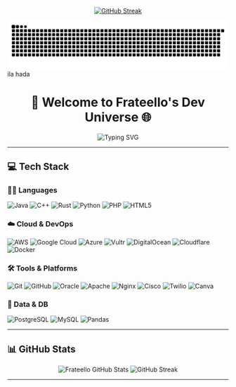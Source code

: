</p>
<p align="center">
  <a href="https://git.io/streak-stats"><img src="https://streak-stats.demolab.com?user=dpangestuw&theme=github-green-purple&hide_border=true&border_radius=5&date_format=j%20M%5B%20Y%5D" alt="GitHub Streak" /></a>
</p>
<picture align="center">
  <source media="(prefers-color-scheme: dark)" srcset="https://raw.githubusercontent.com/dpangestuw/dpangestuw/output/github-contribution-grid-snake-dark.svg">
  <source media="(prefers-color-scheme: light)" srcset="https://raw.githubusercontent.com/dpangestuw/dpangestuw/output/github-contribution-grid-snake.svg">
  <img alt="github contribution grid snake animation" src="https://raw.githubusercontent.com/dpangestuw/dpangestuw/output/github-contribution-grid-snake.svg">
</picture>   ila hada <h1 align="center">🚀 Welcome to Frateello's Dev Universe 🌐</h1>

<p align="center">
  <img src="https://readme-typing-svg.demolab.com?font=Fira+Code&weight=500&size=22&pause=1000&center=true&vCenter=true&width=435&lines=Full-Stack+Developer;Cloud+and+Infrastructure+Enthusiast;Code.+Deploy.+Secure.+Repeat." alt="Typing SVG" />
</p>

---

## 💻 Tech Stack

### 👨‍💻 Languages
![Java](https://img.shields.io/badge/Java-%23ED8B00.svg?style=for-the-badge&logo=openjdk&logoColor=white)
![C++](https://img.shields.io/badge/C++-%2300599C.svg?style=for-the-badge&logo=c%2B%2B&logoColor=white)
![Rust](https://img.shields.io/badge/Rust-%23000000.svg?style=for-the-badge&logo=rust&logoColor=white)
![Python](https://img.shields.io/badge/Python-3670A0?style=for-the-badge&logo=python&logoColor=ffdd54)
![PHP](https://img.shields.io/badge/PHP-%23777BB4.svg?style=for-the-badge&logo=php&logoColor=white)
![HTML5](https://img.shields.io/badge/HTML5-%23E34F26.svg?style=for-the-badge&logo=html5&logoColor=white)

### ☁️ Cloud & DevOps
![AWS](https://img.shields.io/badge/AWS-%23FF9900.svg?style=for-the-badge&logo=amazonaws&logoColor=white)
![Google Cloud](https://img.shields.io/badge/Google%20Cloud-%234285F4.svg?style=for-the-badge&logo=googlecloud&logoColor=white)
![Azure](https://img.shields.io/badge/Azure-%230072C6.svg?style=for-the-badge&logo=microsoftazure&logoColor=white)
![Vultr](https://img.shields.io/badge/Vultr-007BFC.svg?style=for-the-badge&logo=vultr)
![DigitalOcean](https://img.shields.io/badge/DigitalOcean-%230167ff.svg?style=for-the-badge&logo=digitalocean&logoColor=white)
![Cloudflare](https://img.shields.io/badge/Cloudflare-F38020?style=for-the-badge&logo=Cloudflare&logoColor=white)
![Docker](https://img.shields.io/badge/Docker-%230db7ed.svg?style=for-the-badge&logo=docker&logoColor=white)

### 🛠️ Tools & Platforms
![Git](https://img.shields.io/badge/Git-%23F05033.svg?style=for-the-badge&logo=git&logoColor=white)
![GitHub](https://img.shields.io/badge/GitHub-%23121011.svg?style=for-the-badge&logo=github&logoColor=white)
![Oracle](https://img.shields.io/badge/Oracle-F80000?style=for-the-badge&logo=oracle&logoColor=white)
![Apache](https://img.shields.io/badge/Apache-%23D42029.svg?style=for-the-badge&logo=apache&logoColor=white)
![Nginx](https://img.shields.io/badge/Nginx-%23009639.svg?style=for-the-badge&logo=nginx&logoColor=white)
![Cisco](https://img.shields.io/badge/Cisco-%23049fd9.svg?style=for-the-badge&logo=cisco&logoColor=black)
![Twilio](https://img.shields.io/badge/Twilio-F22F46?style=for-the-badge&logo=Twilio&logoColor=white)
![Canva](https://img.shields.io/badge/Canva-%2300C4CC.svg?style=for-the-badge&logo=Canva&logoColor=white)

### 🧠 Data & DB
![PostgreSQL](https://img.shields.io/badge/PostgreSQL-%23316192.svg?style=for-the-badge&logo=postgresql&logoColor=white)
![MySQL](https://img.shields.io/badge/MySQL-4479A1.svg?style=for-the-badge&logo=mysql&logoColor=white)
![Pandas](https://img.shields.io/badge/Pandas-%23150458.svg?style=for-the-badge&logo=pandas&logoColor=white)

---

## 📊 GitHub Stats

<p align="center">
  <img src="https://github-readme-stats.vercel.app/api?username=frateello&theme=radical&hide_border=true&show_icons=true" alt="Frateello GitHub Stats" />
  <img src="https://github-readme-streak-stats.herokuapp.com?user=frateello&theme=radical&hide_border=true" alt="GitHub Streak" />
</p>

---


